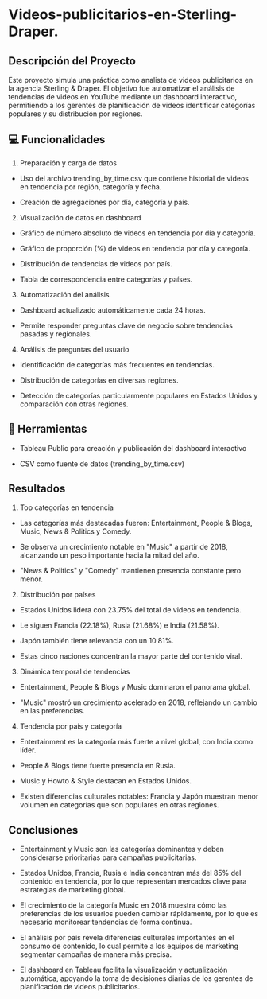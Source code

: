 # Videos-publicitarios-en-Sterling-Draper.
## Descripción del Proyecto

Este proyecto simula una práctica como analista de videos publicitarios en la agencia Sterling & Draper.
El objetivo fue automatizar el análisis de tendencias de videos en YouTube mediante un dashboard interactivo, permitiendo a los gerentes de planificación de videos identificar categorías populares y su distribución por regiones.

## 💻 Funcionalidades

1. Preparación y carga de datos

* Uso del archivo trending_by_time.csv que contiene historial de videos en tendencia por región, categoría y fecha.

* Creación de agregaciones por día, categoría y país.

2. Visualización de datos en dashboard

* Gráfico de número absoluto de videos en tendencia por día y categoría.

* Gráfico de proporción (%) de videos en tendencia por día y categoría.

* Distribución de tendencias de videos por país.

* Tabla de correspondencia entre categorías y países.

3. Automatización del análisis

* Dashboard actualizado automáticamente cada 24 horas.

* Permite responder preguntas clave de negocio sobre tendencias pasadas y regionales.

4. Análisis de preguntas del usuario

* Identificación de categorías más frecuentes en tendencias.

* Distribución de categorías en diversas regiones.

* Detección de categorías particularmente populares en Estados Unidos y comparación con otras regiones.

## 🔧 Herramientas

- Tableau Public para creación y publicación del dashboard interactivo

- CSV como fuente de datos (trending_by_time.csv)

## Resultados

1. Top categorías en tendencia

- Las categorías más destacadas fueron:
Entertainment, People & Blogs, Music, News & Politics y Comedy.

- Se observa un crecimiento notable en "Music" a partir de 2018, alcanzando un peso importante hacia la mitad del año.

- "News & Politics" y "Comedy" mantienen presencia constante pero menor.

2. Distribución por países

- Estados Unidos lidera con 23.75% del total de videos en tendencia.

- Le siguen Francia (22.18%), Rusia (21.68%) e India (21.58%).

- Japón también tiene relevancia con un 10.81%.

- Estas cinco naciones concentran la mayor parte del contenido viral.

3. Dinámica temporal de tendencias

- Entertainment, People & Blogs y Music dominaron el panorama global.

- "Music" mostró un crecimiento acelerado en 2018, reflejando un cambio en las preferencias.

4. Tendencia por país y categoría

- Entertainment es la categoría más fuerte a nivel global, con India como líder.

- People & Blogs tiene fuerte presencia en Rusia.

- Music y Howto & Style destacan en Estados Unidos.

- Existen diferencias culturales notables: Francia y Japón muestran menor volumen en categorías que son populares en otras regiones.

## Conclusiones

* Entertainment y Music son las categorías dominantes y deben considerarse prioritarias para campañas publicitarias.

* Estados Unidos, Francia, Rusia e India concentran más del 85% del contenido en tendencia, por lo que representan mercados clave para estrategias de marketing global.

* El crecimiento de la categoría Music en 2018 muestra cómo las preferencias de los usuarios pueden cambiar rápidamente, por lo que es necesario monitorear tendencias de forma continua.

* El análisis por país revela diferencias culturales importantes en el consumo de contenido, lo cual permite a los equipos de marketing segmentar campañas de manera más precisa.

* El dashboard en Tableau facilita la visualización y actualización automática, apoyando la toma de decisiones diarias de los gerentes de planificación de videos publicitarios.
